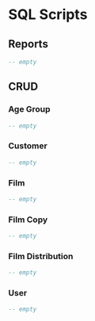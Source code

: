 # SQL Scripts

## Reports

```sql
-- empty 
```

## CRUD

### Age Group

```sql
-- empty 
```

### Customer

```sql
-- empty 
```

### Film

```sql
-- empty 
```

### Film Copy

```sql
-- empty 
```

### Film Distribution

```sql
-- empty 
```

### User

```sql
-- empty 
```
